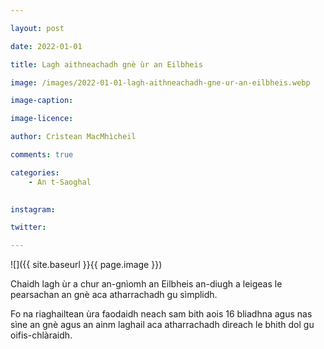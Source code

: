```yaml
---

layout: post

date: 2022-01-01

title: Lagh aithneachadh gnè ùr an Eilbheis

image: /images/2022-01-01-lagh-aithneachadh-gne-ur-an-eilbheis.webp

image-caption:

image-licence:

author: Crìstean MacMhìcheil

comments: true

categories:
    - An t-Saoghal
    

instagram:

twitter:

---
```


![]({{ site.baseurl }}{{ page.image }})

Chaidh lagh ùr a chur an-gnìomh an Eilbheis an-diugh a leigeas le pearsachan an gnè aca atharrachadh gu sìmplidh.

Fo na riaghailtean ùra faodaidh neach sam bith aois 16 bliadhna agus nas sìne an gnè agus an ainm laghail aca atharrachadh dìreach le bhith dol gu oifis-chlàraidh.
